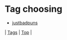 <!--
title: Tag choosing
date: 2020-06-28T15:26:58.871Z
tags:
-->
# Tag choosing

 * [justbadpuns](158116790352.md)

| [Tags](tags.md) | [Top](index.md) |
